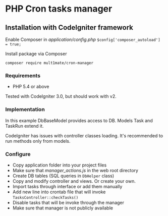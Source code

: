 # PHP Cron tasks manager

## Installation with CodeIgniter framework

Enable Composer in *application/config.php*
```$config['composer_autoload'] = true;```

Install package via Composer
```
composer require mult1mate/cron-manager
```

### Requirements

* PHP 5.4 or above

Tested with CodeIgniter 3.0, but should work with v2.

### Implementation

In this example DbBaseModel provides access to DB. Models Task and TaskRun extend it.

CodeIgniter has issues with controller classes loading. It's recommended to run methods only from models.

### Configure
* Copy application folder into your project files
* Make sure that *manager_actions.js* in the web root directory
* Create DB tables (SQL queries in `DbHelper` class)
* Copy and modify controller and views. Or create your own.
* Import tasks through interface or add them manually
* Add new line into crontab file that will invoke ```TasksController::checkTasks()```
* Disable tasks that will be invoke through the manager
* Make sure that manager is not publicly available
